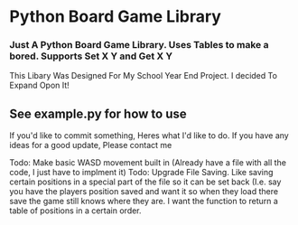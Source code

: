 # Python Board Game Library


### Just A Python Board Game Library. Uses Tables to make a bored. Supports Set X Y and Get X Y

This Libary Was Designed For My School Year End Project. I decided To Expand Opon It!

## See example.py for how to use

If you'd like to commit something, Heres what I'd like to do. If you have any ideas for a good update, Please contact me

Todo: Make basic WASD movement built in (Already have a file with all the code, I just have to implment it)
Todo: Upgrade File Saving. Like saving certain positions in a special part of the file so it can be set back (I.e. say you have the players position saved and want it so when they load there save the game still knows where they are. I want the function to return a table of positions in a certain order.
